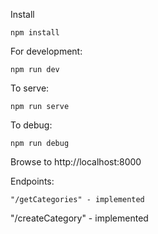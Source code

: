 Install
```
npm install 
```

For development:
```
npm run dev
```

To serve:
```
npm run serve
```

To debug:
```
npm run debug
```



Browse to http://localhost:8000

Endpoints:
```
"/getCategories" - implemented
```
"/createCategory" - implemented
```
